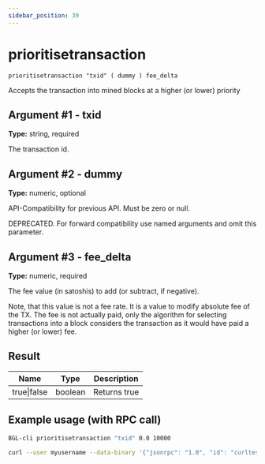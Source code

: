 ```yaml
---
sidebar_position: 39
---
```


# prioritisetransaction

`prioritisetransaction "txid" ( dummy ) fee_delta`

Accepts the transaction into mined blocks at a higher (or lower) priority

## Argument #1 - txid

**Type:** string, required

The transaction id.

## Argument #2 - dummy

**Type:** numeric, optional

API-Compatibility for previous API. Must be zero or null.

DEPRECATED. For forward compatibility use named arguments and omit this parameter.

## Argument #3 - fee_delta

**Type:** numeric, required

The fee value (in satoshis) to add (or subtract, if negative).

Note, that this value is not a fee rate. It is a value to modify absolute fee of the TX. The fee is not actually paid, only the algorithm for selecting transactions into a block considers the transaction as it would have paid a higher (or lower) fee.

## Result

| Name        | Type    | Description  |
| ----------- | ------- | ------------ |
| true\|false | boolean | Returns true |

## Example usage (with RPC call)

```sh
BGL-cli prioritisetransaction "txid" 0.0 10000
```

```sh
curl --user myusername --data-binary '{"jsonrpc": "1.0", "id": "curltest", "method": "prioritisetransaction", "params": ["txid", 0.0, 10000]}' -H 'content-type: text/plain;' http://127.0.0.1:8334/
```

